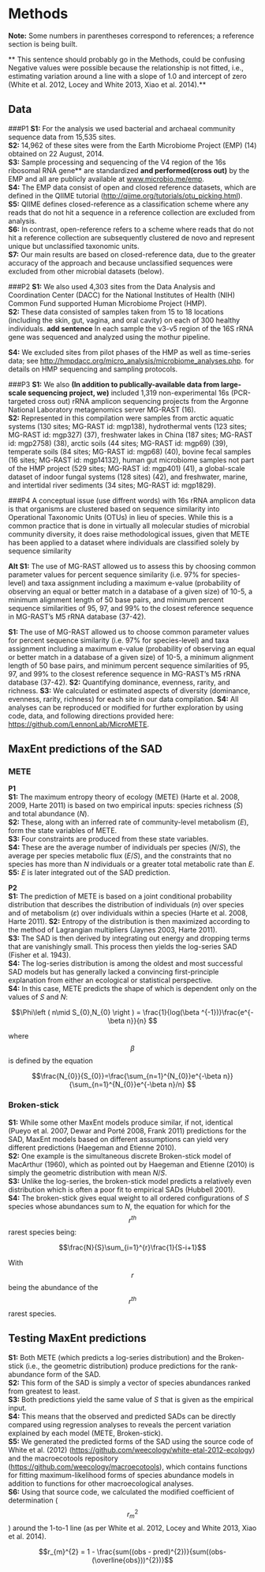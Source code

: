 # Methods
**Note:** Some numbers in parentheses correspond to references; a reference section is being built.

** This sentence should probably go in the Methods, could be confusing 
Negative values were possible because the relationship is not fitted, i.e., estimating variation around a line with a slope of 1.0 and intercept of zero (White et al. 2012, Locey and White 2013, Xiao et al. 2014).**  


## Data
###P1
**S1:** For the analysis we used bacterial and archaeal community sequence data from 15,535 sites.  
**S2:** 14,962 of these sites were from the Earth Microbiome Project (EMP) (14) obtained on 22 August, 2014.  
**S3:** Sample processing and sequencing of the V4 region of the 16s ribosomal RNA gene** are standardized **and performed(cross out)** by the EMP and all are publicly available at www.microbio.me/emp.  
**S4:** The EMP data consist of open and closed reference datasets, which are defined in the QIIME tutorial (http://qiime.org/tutorials/otu_picking.html).  
**S5:** QIIME defines closed-reference as a classification scheme where any reads that do not hit a sequence in a reference collection are excluded from analysis.  
**S6:** In contrast, open-reference refers to a scheme where reads that do not hit a reference collection are subsequently clustered de novo and represent unique but unclassified taxonomic units.  
**S7:** Our main results are based on closed-reference data, due to the greater accuracy of the approach and because unclassified sequences were excluded from other microbial datasets (below).	
###P2
**S1:** We also used 4,303 sites from the Data Analysis and Coordination Center (DACC) for the National Institutes of Health (NIH) Common Fund supported Human Microbiome Project (HMP).  
**S2:** These data consisted of samples taken from 15 to 18 locations (including the skin, gut, vagina, and oral cavity) on each of 300 healthy individuals. 
**add sentence**
In each sample the v3-v5 region of the 16S rRNA gene was sequenced and analyzed using the mothur pipeline.  


**S4:** We excluded sites from pilot phases of the HMP as well as time-series data; see http://hmpdacc.org/micro_analysis/microbiome_analyses.php. for details on HMP sequencing and sampling protocols.

###P3
**S1:** We also **(In addition to publically-available data from large-scale sequencing project, we)** included 1,319 non-experimental 16s (PCR-targeted cross out) rRNA amplicon sequencing projects from the Argonne National Laboratory metagenomics server MG-RAST (16).  
**S2:** Represented in this compilation were samples from arctic aquatic systems (130 sites; MG-RAST id: mgp138), hydrothermal vents (123 sites; MG-RAST id: mgp327) (37), freshwater lakes in China (187 sites; MG-RAST id: mgp2758) (38), arctic soils (44 sites; MG-RAST id: mgp69) (39), temperate soils (84 sites; MG-RAST id: mgp68) (40), bovine fecal samples (16 sites; MG-RAST id: mgp14132), human gut microbiome samples not part of the HMP project (529 sites; MG-RAST id: mgp401) (41), a global-scale dataset of indoor fungal systems (128 sites) (42), and freshwater, marine, and intertidal river sediments (34 sites; MG-RAST id: mgp1829). 

###P4
A conceptual issue (use diffrent words) with 16s rRNA amplicon data is that organisms are clustered based on sequence similarity into Operational Taxonomic Units (OTUs) in lieu of species. While this is a common practice that is done in virtually all molecular studies of microbial community diversity, it does raise methodological issues, given that METE has been applied to a dataset where individuals are classified solely by sequence similarity


**Alt S1:** The use of MG-RAST allowed us to assess this by choosing common parameter values for percent sequence similarity (i.e. 97% for species-level) and taxa assignment including a maximum e-value (probability of observing an equal or better match in a database of a given size) of 10-5, a minimum alignment length of 50 base pairs, and minimum percent sequence similarities of 95, 97, and 99% to the closest reference sequence in MG-RAST’s M5 rRNA database (37-42). 
**S1:** The use of MG-RAST allowed us to choose common parameter values for percent sequence similarity (i.e. 97% for species-level) and taxa assignment including a maximum e-value (probability of observing an equal or better match in a database of a given size) of 10-5, a minimum alignment length of 50 base pairs, and minimum percent sequence similarities of 95, 97, and 99% to the closest reference sequence in MG-RAST’s M5 rRNA database (37-42). **S2:** Quantifying dominance, evenness, rarity, and richness. 
**S3:** We calculated or estimated aspects of diversity (dominance, evenness, rarity, richness) for each site in our data compilation. 
**S4:** All analyses can be reproduced or modified for further exploration by using code, data, and following directions provided here: https://github.com/LennonLab/MicroMETE.  

## MaxEnt predictions of the SAD
### METE
**P1**  
**S1:** The maximum entropy theory of ecology (METE) (Harte et al. 2008, 2009, Harte 2011) is based on two empirical inputs: species richness (*S*) and total abundance (*N*).   
**S2:** These, along with an inferred rate of community-level metabolism (*E*), form the state variables of METE.  
**S3:** Four constraints are produced from these state variables.  
**S4:** These are the average number of individuals per species (*N*/*S*), the average per species metabolic flux (*E*/*S*), and the constraints that no species has more than *N* individuals or a greater total metabolic rate than *E*.  
**S5:** *E* is later integrated out of the SAD prediction.  

**P2**  
**S1:** The prediction of METE is based on a joint conditional probability distribution that describes the distribution of individuals (*n*) over species and of metabolism (*ε*) over individuals within a species (Harte et al. 2008, Harte 2011). 
**S2:** Entropy of the distribution is then maximized according to the method of Lagrangian multipliers (Jaynes 2003, Harte 2011).  
**S3:** The SAD is then derived by integrating out energy and dropping terms that are vanishingly small. This process then yields the log-series SAD (Fisher et al. 1943).  
**S4:** The log-series distribution is among the oldest and most successful SAD models but has generally lacked a convincing first-principle explanation from either an ecological or statistical perspective.  
**S4:** In this case, METE predicts the shape of which is dependent only on the values of *S* and *N*:

$$\Phi\left ( n\mid S_{0},N_{0} \right ) = \frac{1}{log(\beta ^{-1})}\frac{e^{-\beta n}}{n}
$$

where $$\beta$$ is defined by the equation 

$$\frac{N_{0}}{S_{0}}=\frac{\sum_{n=1}^{N_{0}}e^{-\beta n}}{\sum_{n=1}^{N_{0}}e^{-\beta n}/n}
$$


### Broken-stick 
**S1:** While some other MaxEnt models produce similar, if not, identical (Pueyo et al. 2007, Dewar and Porté 2008, Frank 2011) predictions for the SAD, MaxEnt models based on different assumptions can yield very different predictions (Haegeman and Etienne 2010).   
**S2:** One example is the simultaneous discrete Broken-stick model of MacArthur (1960), which as pointed out by Haegeman and Etienne (2010) is simply the geometric distribution with mean *N*/*S*.   
**S3:** Unlike the log-series, the broken-stick model predicts a relatively even distribution which is often a poor fit to empirical SADs (Hubbell 2001).  
**S4:** The broken-stick gives equal weight to all ordered configurations of *S* species whose abundances sum to *N*, the equation for which for the $$r^{th}$$ rarest species being:

$$\frac{N}{S}\sum_{i=1}^{r}\frac{1}{S-i+1}$$

With $$r$$ being the abundance of the $$r^{th}$$
rarest species. 
## Testing MaxEnt predictions
**S1:** Both METE (which predicts a log-series distribution) and the Broken-stick (i.e., the geometric distribution) produce predictions for the rank-abundance form of the SAD.   
**S2:** This form of the SAD is simply a vector of species abundances ranked from greatest to least.  
**S3:** Both predictions yield the same value of *S* that is given as the empirical input.  
**S4:** This means that the observed and predicted SADs can be directly compared using regression analyses to reveals the percent variation explained by each model (METE, Broken-stick).  
**S5:** We generated the predicted forms of the SAD using the source code of White et al. (2012) (https://github.com/weecology/white-etal-2012-ecology) and the macroecotools repository (https://github.com/weecology/macroecotools), which contains functions for fitting maximum-likelihood forms of species abundance models in addition to functions for other macroecological analyses.  
**S6:** Using that source code, we calculated the modified coefficient of determination ($$r_{m}^{2}$$) around the 1-to-1 line (as per White et al. 2012, Locey and White 2013, Xiao et al. 2014).

$$r_{m}^{2} = 1 - \frac{sum((obs - pred)^{2})}{sum((obs-(\overline{obs}))^{2})}$$